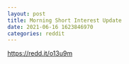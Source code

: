 ```yaml
--- 
layout: post 
title: Morning Short Interest Update 
date: 2021-06-16 1623846970 
categories: reddit 
--- 
```

https://redd.it/o13u9m